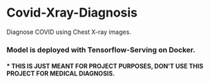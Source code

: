 # Covid-Xray-Diagnosis
Diagnose COVID using Chest X-ray images.  

###   Model is deployed with Tensorflow-Serving on Docker.




#### * THIS IS JUST MEANT FOR PROJECT PURPOSES, DON'T USE THIS PROJECT FOR MEDICAL DIAGNOSIS.
